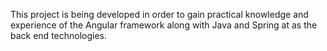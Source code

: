 This project is being developed in order to gain practical knowledge and experience of the Angular framework along with Java and Spring at as the back end technologies.
